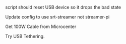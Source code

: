 script should reset USB device so it drops the bad state

Update config to use srt-streamer not streamer-pi

Get 100W Cable from Microcenter

Try USB Tethering.